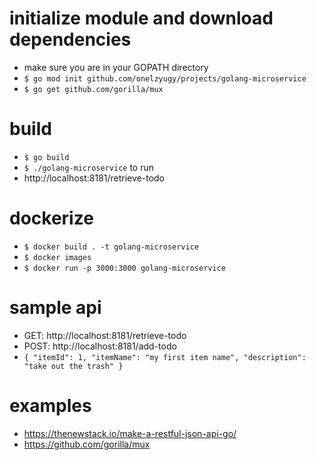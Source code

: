 # initialize module and download dependencies
- make sure you are in your GOPATH directory
- `$ go mod init github.com/onelzyugy/projects/golang-microservice`
- `$ go get github.com/gorilla/mux`

# build
- ```$ go build```
- ```$ ./golang-microservice``` to run
- http://localhost:8181/retrieve-todo

# dockerize 
- `$ docker build . -t golang-microservice`
- `$ docker images`
- `$ docker run -p 3000:3000 golang-microservice`

# sample api
- GET: http://localhost:8181/retrieve-todo
- POST: http://localhost:8181/add-todo
- `{
    "itemId": 1,
    "itemName": "my first item name",
    "description": "take out the trash"
}`

# examples
- https://thenewstack.io/make-a-restful-json-api-go/
- https://github.com/gorilla/mux